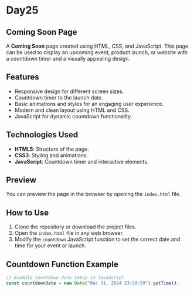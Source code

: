 # Day25
## Coming Soon Page

A **Coming Soon** page created using HTML, CSS, and JavaScript. This page can be used to display an upcoming event, product launch, or website with a countdown timer and a visually appealing design.

## Features

- Responsive design for different screen sizes.
- Countdown timer to the launch date.
- Basic animations and styles for an engaging user experience.
- Modern and clean layout using HTML and CSS.
- JavaScript for dynamic countdown functionality.

## Technologies Used

- **HTML5**: Structure of the page.
- **CSS3**: Styling and animations.
- **JavaScript**: Countdown timer and interactive elements.

## Preview

You can preview the page in the browser by opening the `index.html` file.

## How to Use

1. Clone the repository or download the project files.
2. Open the `index.html` file in any web browser.
3. Modify the `countdown` JavaScript function to set the correct date and time for your event or launch.

## Countdown Function Example

```javascript
// Example countdown date setup in JavaScript
const countdownDate = new Date("Dec 31, 2024 23:59:59").getTime();
```
